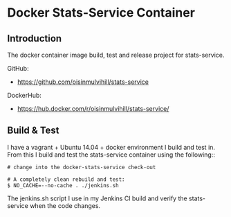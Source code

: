 Docker Stats-Service Container
==============================

Introduction
------------

The docker container image build, test and release project for stats-service.

GitHub:
 - https://github.com/oisinmulvihill/stats-service

DockerHub:
 - https://hub.docker.com/r/oisinmulvihill/stats-service/

Build & Test
------------

I have a vagrant + Ubuntu 14.04 + docker environment I build and test in. From
this I build and test the stats-service container using the following::

    # change into the docker-stats-service check-out

    # A completely clean rebuild and test:
    $ NO_CACHE=--no-cache . ./jenkins.sh

The jenkins.sh script I use in my Jenkins CI build and verify the stats-service
when the code changes.
